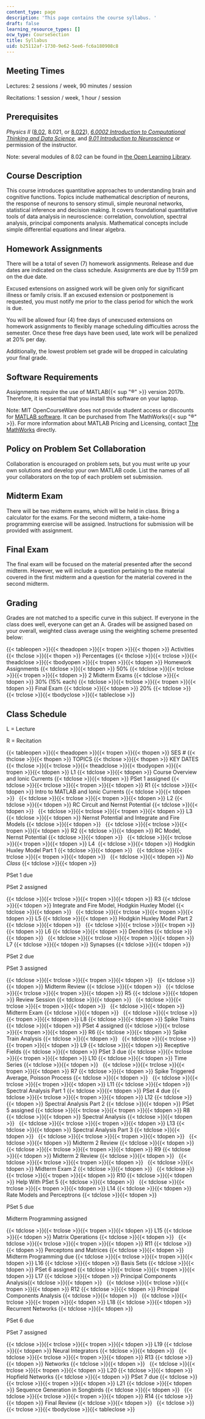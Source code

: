 ```yaml
---
content_type: page
description: 'This page contains the course syllabus. '
draft: false
learning_resource_types: []
ocw_type: CourseSection
title: Syllabus
uid: b25112af-1730-9e62-5ee6-fc6a180908c8
---
```

## Meeting Times

Lectures: 2 sessions / week, 90 minutes / session

Recitations: 1 session / week, 1 hour / session

## Prerequisites

*Physics II* ([8.02](/courses/8-02-physics-ii-electricity-and-magnetism-spring-2007), 8.021, or [8.022](/courses/8-022-physics-ii-electricity-and-magnetism-fall-2004/)), [*6.0002 Introduction to Computational Thinking and Data Science*](/courses/6-0002-introduction-to-computational-thinking-and-data-science-fall-2016)*,* and [*9.01 Introduction to Neuroscience*](/courses/9-01-neuroscience-and-behavior-fall-2003) or permission of the instructor.

Note: several modules of 8.02 can be found in [the Open Learning Library](https://openlearning.mit.edu/courses-programs/open-learning-library?f%5B0%5D=open_moocs_departments%3A34).

## Course Description

This course introduces quantitative approaches to understanding brain and cognitive functions. Topics include mathematical description of neurons, the response of neurons to sensory stimuli, simple neuronal networks, statistical inference and decision making. It covers foundational quantitative tools of data analysis in neuroscience: correlation, convolution, spectral analysis, principal components analysis. Mathematical concepts include simple differential equations and linear algebra.

## Homework Assignments

There will be a total of seven (7) homework assignments. Release and due dates are indicated on the class schedule. Assignments are due by 11:59 pm on the due date.

Excused extensions on assigned work will be given only for significant illness or family crisis. If an excused extension or postponement is requested, you must notify me prior to the class period for which the work is due.

You will be allowed four (4) free days of unexcused extensions on homework assignments to flexibly manage scheduling difficulties across the semester. Once these free days have been used, late work will be penalized at 20% per day.

Additionally, the lowest problem set grade will be dropped in calculating your final grade.

## Software Requirements

Assignments require the use of MATLAB{{< sup "®" >}} version 2017b. Therefore, it is essential that you install this software on your laptop.

Note: MIT OpenCourseWare does not provide student access or discounts for [MATLAB software](http://www.mathworks.com/products/matlab/). It can be purchased from The MathWorks{{< sup "®" >}}. For more information about MATLAB Pricing and Licensing, contact [The MathWorks](http://www.mathworks.com/index.html) directly.

## Policy on Problem Set Collaboration

Collaboration is encouraged on problem sets, but you must write up your own solutions and develop your own MATLAB code. List the names of all your collaborators on the top of each problem set submission.

## Midterm Exam

There will be two midterm exams, which will be held in class. Bring a calculator for the exams. For the second midterm, a take-home programming exercise will be assigned. Instructions for submission will be provided with assignment.

## Final Exam

The final exam will be focused on the material presented after the second midterm. However, we will include a question pertaining to the material covered in the first midterm and a question for the material covered in the second midterm.

## Grading

Grades are not matched to a specific curve in this subject. If everyone in the class does well, everyone can get an A. Grades will be assigned based on your overall, weighted class average using the weighting scheme presented below:

{{< tableopen >}}{{< theadopen >}}{{< tropen >}}{{< thopen >}}
Activities
{{< thclose >}}{{< thopen >}}
Percentages
{{< thclose >}}{{< trclose >}}{{< theadclose >}}{{< tbodyopen >}}{{< tropen >}}{{< tdopen >}}
Homework Assignments
{{< tdclose >}}{{< tdopen >}}
50%
{{< tdclose >}}{{< trclose >}}{{< tropen >}}{{< tdopen >}}
2 Midterm Exams
{{< tdclose >}}{{< tdopen >}}
30% (15% each)
{{< tdclose >}}{{< trclose >}}{{< tropen >}}{{< tdopen >}}
Final Exam
{{< tdclose >}}{{< tdopen >}}
20%
{{< tdclose >}}{{< trclose >}}{{< tbodyclose >}}{{< tableclose >}}

## Class Schedule

L = Lecture

R = Recitation

{{< tableopen >}}{{< theadopen >}}{{< tropen >}}{{< thopen >}}
SES #
{{< thclose >}}{{< thopen >}}
TOPICS
{{< thclose >}}{{< thopen >}}
KEY DATES
{{< thclose >}}{{< trclose >}}{{< theadclose >}}{{< tbodyopen >}}{{< tropen >}}{{< tdopen >}}
L1
{{< tdclose >}}{{< tdopen >}}
Course Overview and Ionic Currents
{{< tdclose >}}{{< tdopen >}}
PSet 1 assigned
{{< tdclose >}}{{< trclose >}}{{< tropen >}}{{< tdopen >}}
R1
{{< tdclose >}}{{< tdopen >}}
Intro to MATLAB and Ionic Currents
{{< tdclose >}}{{< tdopen >}}
 
{{< tdclose >}}{{< trclose >}}{{< tropen >}}{{< tdopen >}}
L2
{{< tdclose >}}{{< tdopen >}}
RC Circuit and Nernst Potential
{{< tdclose >}}{{< tdopen >}}
 
{{< tdclose >}}{{< trclose >}}{{< tropen >}}{{< tdopen >}}
L3
{{< tdclose >}}{{< tdopen >}}
Nernst Potential and Integrate and Fire Models​
{{< tdclose >}}{{< tdopen >}}
 
{{< tdclose >}}{{< trclose >}}{{< tropen >}}{{< tdopen >}}
R2
{{< tdclose >}}{{< tdopen >}}
RC Model, Nernst Potential
{{< tdclose >}}{{< tdopen >}}
 
{{< tdclose >}}{{< trclose >}}{{< tropen >}}{{< tdopen >}}
L4 
{{< tdclose >}}{{< tdopen >}}
Hodgkin Huxley Model Part 1
{{< tdclose >}}{{< tdopen >}}
 
{{< tdclose >}}{{< trclose >}}{{< tropen >}}{{< tdopen >}}
 
{{< tdclose >}}{{< tdopen >}}
*No Class*
{{< tdclose >}}{{< tdopen >}}

PSet 1 due

PSet 2 assigned

{{< tdclose >}}{{< trclose >}}{{< tropen >}}{{< tdopen >}}
R3
{{< tdclose >}}{{< tdopen >}}
Integrate and Fire Model, Hodgkin Huxley Model
{{< tdclose >}}{{< tdopen >}}
 
{{< tdclose >}}{{< trclose >}}{{< tropen >}}{{< tdopen >}}
L5
{{< tdclose >}}{{< tdopen >}}
Hodgkin Huxley Model Part 2
{{< tdclose >}}{{< tdopen >}}
 
{{< tdclose >}}{{< trclose >}}{{< tropen >}}{{< tdopen >}}
L6
{{< tdclose >}}{{< tdopen >}}
Dendrites
{{< tdclose >}}{{< tdopen >}}
 
{{< tdclose >}}{{< trclose >}}{{< tropen >}}{{< tdopen >}}
L7
{{< tdclose >}}{{< tdopen >}}
Synapses
{{< tdclose >}}{{< tdopen >}}

PSet 2 due

PSet 3 assigned

{{< tdclose >}}{{< trclose >}}{{< tropen >}}{{< tdopen >}}
 
{{< tdclose >}}{{< tdopen >}}
Midterm Review
{{< tdclose >}}{{< tdopen >}}
 
{{< tdclose >}}{{< trclose >}}{{< tropen >}}{{< tdopen >}}
R5
{{< tdclose >}}{{< tdopen >}}
Review Session
{{< tdclose >}}{{< tdopen >}}
 
{{< tdclose >}}{{< trclose >}}{{< tropen >}}{{< tdopen >}}
 
{{< tdclose >}}{{< tdopen >}}
Midterm Exam
{{< tdclose >}}{{< tdopen >}}
 
{{< tdclose >}}{{< trclose >}}{{< tropen >}}{{< tdopen >}}
L8
{{< tdclose >}}{{< tdopen >}}
Spike Trains
{{< tdclose >}}{{< tdopen >}}
PSet 4 assigned
{{< tdclose >}}{{< trclose >}}{{< tropen >}}{{< tdopen >}}
R6
{{< tdclose >}}{{< tdopen >}}
Spike Train Analysis
{{< tdclose >}}{{< tdopen >}}
 
{{< tdclose >}}{{< trclose >}}{{< tropen >}}{{< tdopen >}}
L9
{{< tdclose >}}{{< tdopen >}}
Receptive Fields
{{< tdclose >}}{{< tdopen >}}
PSet 3 due
{{< tdclose >}}{{< trclose >}}{{< tropen >}}{{< tdopen >}}
L10
{{< tdclose >}}{{< tdopen >}}
Time Series
{{< tdclose >}}{{< tdopen >}}
 
{{< tdclose >}}{{< trclose >}}{{< tropen >}}{{< tdopen >}}
R7
{{< tdclose >}}{{< tdopen >}}
Spike Triggered Average, Poisson Process
{{< tdclose >}}{{< tdopen >}}
 
{{< tdclose >}}{{< trclose >}}{{< tropen >}}{{< tdopen >}}
L11
{{< tdclose >}}{{< tdopen >}}
Spectral Analysis Part 1
{{< tdclose >}}{{< tdopen >}}
PSet 4 due
{{< tdclose >}}{{< trclose >}}{{< tropen >}}{{< tdopen >}}
L12
{{< tdclose >}}{{< tdopen >}}
Spectral Analysis Part 2
{{< tdclose >}}{{< tdopen >}}
PSet 5 assigned
{{< tdclose >}}{{< trclose >}}{{< tropen >}}{{< tdopen >}}
R8
{{< tdclose >}}{{< tdopen >}}
Spectral Analysis
{{< tdclose >}}{{< tdopen >}}
 
{{< tdclose >}}{{< trclose >}}{{< tropen >}}{{< tdopen >}}
L13
{{< tdclose >}}{{< tdopen >}}
Spectral Analysis Part 3
{{< tdclose >}}{{< tdopen >}}
 
{{< tdclose >}}{{< trclose >}}{{< tropen >}}{{< tdopen >}}
 
{{< tdclose >}}{{< tdopen >}}
Midterm 2 Review
{{< tdclose >}}{{< tdopen >}}
 
{{< tdclose >}}{{< trclose >}}{{< tropen >}}{{< tdopen >}}
R9
{{< tdclose >}}{{< tdopen >}}
Midterm 2 Review
{{< tdclose >}}{{< tdopen >}}
 
{{< tdclose >}}{{< trclose >}}{{< tropen >}}{{< tdopen >}}
 
{{< tdclose >}}{{< tdopen >}}
Midterm Exam 2
{{< tdclose >}}{{< tdopen >}}
 
{{< tdclose >}}{{< trclose >}}{{< tropen >}}{{< tdopen >}}
R10
{{< tdclose >}}{{< tdopen >}}
Help With PSet 5
{{< tdclose >}}{{< tdopen >}}
 
{{< tdclose >}}{{< trclose >}}{{< tropen >}}{{< tdopen >}}
L14
{{< tdclose >}}{{< tdopen >}}
Rate Models and Perceptrons
{{< tdclose >}}{{< tdopen >}}

PSet 5 due

Midterm Programming assigned

{{< tdclose >}}{{< trclose >}}{{< tropen >}}{{< tdopen >}}
L15
{{< tdclose >}}{{< tdopen >}}
Matrix Operations
{{< tdclose >}}{{< tdopen >}}
 
{{< tdclose >}}{{< trclose >}}{{< tropen >}}{{< tdopen >}}
R11
{{< tdclose >}}{{< tdopen >}}
Perceptons and Matrices
{{< tdclose >}}{{< tdopen >}}
Midterm Programming due
{{< tdclose >}}{{< trclose >}}{{< tropen >}}{{< tdopen >}}
L16
{{< tdclose >}}{{< tdopen >}}
Basis Sets
{{< tdclose >}}{{< tdopen >}}
PSet 6 assigned
{{< tdclose >}}{{< trclose >}}{{< tropen >}}{{< tdopen >}}
L17
{{< tdclose >}}{{< tdopen >}}
Principal Components Analysis​
{{< tdclose >}}{{< tdopen >}}
 
{{< tdclose >}}{{< trclose >}}{{< tropen >}}{{< tdopen >}}
R12
{{< tdclose >}}{{< tdopen >}}
Principal Components Analysis​
{{< tdclose >}}{{< tdopen >}}
 
{{< tdclose >}}{{< trclose >}}{{< tropen >}}{{< tdopen >}}
L18
{{< tdclose >}}{{< tdopen >}}
Recurrent Networks
{{< tdclose >}}{{< tdopen >}}

PSet 6 due

PSet 7 assigned

{{< tdclose >}}{{< trclose >}}{{< tropen >}}{{< tdopen >}}
L19
{{< tdclose >}}{{< tdopen >}}
Neural Integrators
{{< tdclose >}}{{< tdopen >}}
 
{{< tdclose >}}{{< trclose >}}{{< tropen >}}{{< tdopen >}}
R13
{{< tdclose >}}{{< tdopen >}}
Networks
{{< tdclose >}}{{< tdopen >}}
 
{{< tdclose >}}{{< trclose >}}{{< tropen >}}{{< tdopen >}}
L20
{{< tdclose >}}{{< tdopen >}}
Hopfield Networks
{{< tdclose >}}{{< tdopen >}}
PSet 7 due
{{< tdclose >}}{{< trclose >}}{{< tropen >}}{{< tdopen >}}
L21
{{< tdclose >}}{{< tdopen >}}
Sequence Generation in Songbirds
{{< tdclose >}}{{< tdopen >}}
 
{{< tdclose >}}{{< trclose >}}{{< tropen >}}{{< tdopen >}}
R14
{{< tdclose >}}{{< tdopen >}}
Final Review
{{< tdclose >}}{{< tdopen >}}
 
{{< tdclose >}}{{< trclose >}}{{< tbodyclose >}}{{< tableclose >}}